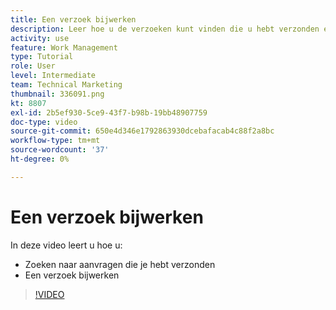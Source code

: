 ```yaml
---
title: Een verzoek bijwerken
description: Leer hoe u de verzoeken kunt vinden die u hebt verzonden en hoe u deze aanvragen kunt bijwerken in [!DNL  Workfront].
activity: use
feature: Work Management
type: Tutorial
role: User
level: Intermediate
team: Technical Marketing
thumbnail: 336091.png
kt: 8807
exl-id: 2b5ef930-5ce9-43f7-b98b-19bb48907759
doc-type: video
source-git-commit: 650e4d346e1792863930dcebafacab4c88f2a8bc
workflow-type: tm+mt
source-wordcount: '37'
ht-degree: 0%

---
```


# Een verzoek bijwerken

In deze video leert u hoe u:

* Zoeken naar aanvragen die je hebt verzonden
* Een verzoek bijwerken

>[!VIDEO](https://video.tv.adobe.com/v/336091/?quality=12&learn=on)
